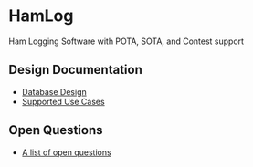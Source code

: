# HamLog
Ham Logging Software with POTA, SOTA, and Contest support

## Design Documentation
- [Database Design](design_Database.md)
- [Supported Use Cases](design_useCases.md)

## Open Questions
- [A list of open questions](openQuestions.md)
